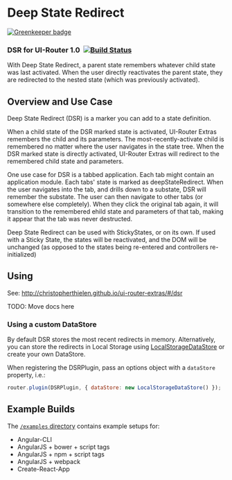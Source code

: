 # Deep State Redirect

[![Greenkeeper badge](https://badges.greenkeeper.io/ui-router/dsr.svg)](https://greenkeeper.io/)

### DSR for UI-Router 1.0 &nbsp;[![Build Status](https://travis-ci.org/christopherthielen/deep-state-redirect.svg?branch=master)](https://travis-ci.org/christopherthielen/deep-state-redirect)

With Deep State Redirect, a parent state remembers whatever child state was last activated.
When the user directly reactivates the parent state, they are redirected to the nested state (which was previously activated).

## Overview and Use Case

Deep State Redirect (DSR) is a marker you can add to a state definition.

When a child state of the DSR marked state is activated, UI-Router Extras remembers the child and its parameters.
The most-recently-activate child is remembered no matter where the user navigates in the state tree.
When the DSR marked state is directly activated, UI-Router Extras will redirect to the remembered child state and parameters.

One use case for DSR is a tabbed application.
Each tab might contain an application module.
Each tabs' state is marked as deepStateRedirect.
When the user navigates into the tab, and drills down to a substate, DSR will remember the substate.
The user can then navigate to other tabs (or somewhere else completely).
When they click the original tab again, it will transition to the remembered ehild state and parameters of that tab, making it appear that the tab was never destructed.

Deep State Redirect can be used with StickyStates, or on its own.
If used with a Sticky State, the states will be reactivated, and the DOM will be unchanged (as opposed to the states being re-entered and controllers re-initialized)

## Using

See: http://christopherthielen.github.io/ui-router-extras/#/dsr

TODO: Move docs here

### Using a custom DataStore

By default DSR stores the most recent redirects in memory.
Alternatively, you can store the redirects in Local Storage using
[LocalStorageDataStore](https://github.com/ui-router/dsr/blob/master/src/DSRDataStore.ts)
or create your own DataStore.

When registering the DSRPlugin, pass an options object with a `dataStore` property, i.e.:

```js
router.plugin(DSRPlugin, { dataStore: new LocalStorageDataStore() });
```

## Example Builds

The [`/examples` directory](https://github.com/ui-router/dsr/tree/master/examples) contains example setups for:

- Angular-CLI
- AngularJS + bower + script tags
- AngularJS + npm + script tags
- AngularJS + webpack
- Create-React-App
